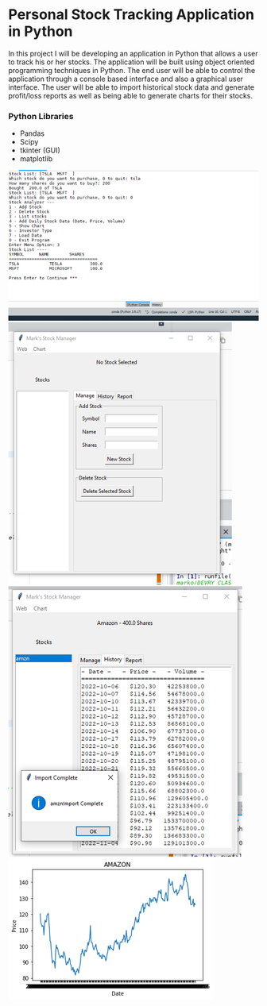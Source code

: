 # Personal Stock Tracking Application in Python

In this project I will be developing an application in Python that allows a user to track his or her stocks. The application will be built using object oriented programming techniques in Python. The end user will be able to control the application through a console based interface and also a graphical user interface. The user will be able to import historical stock data and generate profit/loss reports as well as being able to generate charts for their stocks.

### Python Libraries

- Pandas
- Scipy
- tkinter (GUI)
- matplotlib

![Console Based Interface](./images/console_interface.png)
![Graphical User Interface](./images/gui.png)
![Importing Historical Data](./images/import.png)
![Displaying Charts](./images/chart.png)